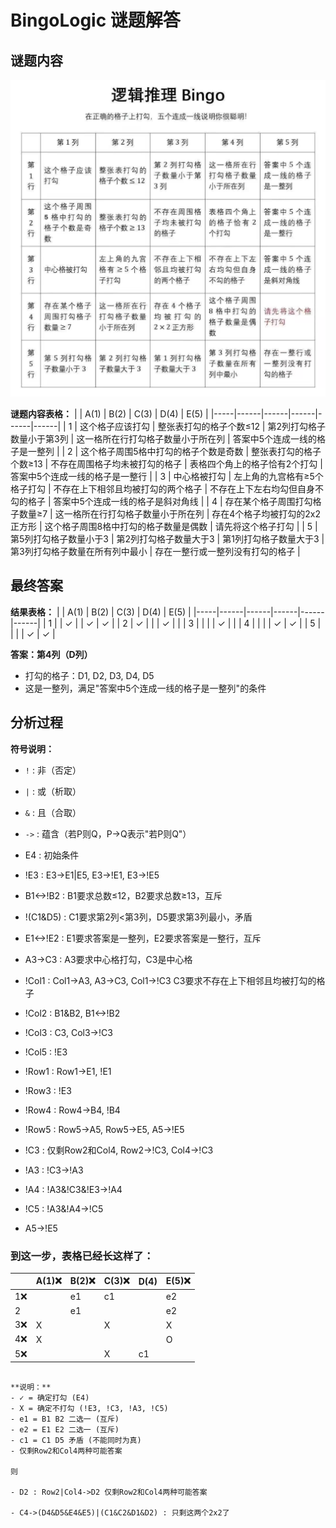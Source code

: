 # BingoLogic 谜题解答

## 谜题内容

![逻辑推理 Bingo 谜题](puzzle.jpg)

**谜题内容表格：**
|     | A(1) | B(2) | C(3) | D(4) | E(5) |
|-----|------|------|------|------|------|
| 1   | 这个格子应该打勾 | 整张表打勾的格子个数≤12 | 第2列打勾格子数量小于第3列 | 这一格所在行打勾格子数量小于所在列 | 答案中5个连成一线的格子是一整列 |
| 2   | 这个格子周围5格中打勾的格子个数是奇数 | 整张表打勾的格子个数≥13 | 不存在周围格子均未被打勾的格子 | 表格四个角上的格子恰有2个打勾 | 答案中5个连成一线的格子是一整行 |
| 3   | 中心格被打勾 | 左上角的九宫格有≥5个格子打勾 | 不存在上下相邻且均被打勾的两个格子 | 不存在上下左右均勾但自身不勾的格子 | 答案中5个连成一线的格子是斜对角线 |
| 4   | 存在某个格子周围打勾格子数量≥7 | 这一格所在行打勾格子数量小于所在列 | 存在4个格子均被打勾的2x2正方形 | 这个格子周围8格中打勾的格子数量是偶数 | 请先将这个格子打勾 |
| 5   | 第5列打勾格子数量小于3 | 第2列打勾格子数量大于3 | 第1列打勾格子数量大于3 | 第3列打勾格子数量在所有列中最小 | 存在一整行或一整列没有打勾的格子 |

## 最终答案

**结果表格：**
|     | A(1) | B(2) | C(3) | D(4) | E(5) |
|-----|------|------|------|------|------|
| 1   |      |  ✓   |      |  ✓   |  ✓   |
| 2   |  ✓   |      |      |  ✓   |      |
| 3   |      |      |      |  ✓   |      |
| 4   |      |      |      |  ✓   |  ✓   |
| 5   |      |      |      |  ✓   |  ✓   |

**答案：第4列（D列）**
- 打勾的格子：D1, D2, D3, D4, D5
- 这是一整列，满足"答案中5个连成一线的格子是一整列"的条件

## 分析过程

**符号说明：**
- `!` : 非（否定）
- `|` : 或（析取）
- `&` : 且（合取）
- `->` : 蕴含（若P则Q，P->Q表示"若P则Q"）

- E4 : 初始条件
- !E3 : E3->E1|E5, E3->!E1, E3->!E5
- B1<->!B2 : B1要求总数≤12，B2要求总数≥13，互斥
- !(C1&D5) : C1要求第2列<第3列，D5要求第3列最小，矛盾
- E1<->!E2 : E1要求答案是一整列，E2要求答案是一整行，互斥
- A3->C3 : A3要求中心格打勾，C3是中心格
- !Col1 : Col1->A3, A3->C3, Col1->!C3 C3要求不存在上下相邻且均被打勾的格子
- !Col2 : B1&B2, B1<->!B2
- !Col3 : C3, Col3->!C3
- !Col5 : !E3
- !Row1 : Row1->E1, !E1
- !Row3 : !E3
- !Row4 : Row4->B4, !B4
- !Row5 : Row5->A5, Row5->E5, A5->!E5
- !C3 : 仅剩Row2和Col4, Row2->!C3, Col4->!C3
- !A3 : !C3->!A3
- !A4 : !A3&!C3&!E3->!A4
- !C5 : !A3&!A4->!C5
- A5->!E5

### 到这一步，表格已经长这样了：

|     | A(1)❌ | B(2)❌ | C(3)❌ | D(4) | E(5)❌ |
|-----|--------|--------|--------|------|--------|
| 1❌ |        |  e1    |  c1    |      | e2     |
| 2   |        |  e1    |        |      | e2     |
| 3❌ |   X    |        | X      |      | X      |
| 4❌ |   X    |        |        |      | O      |
| 5❌ |        |        | X      | c1   |        |
```

**说明：**
- ✓ = 确定打勾 (E4)
- X = 确定不打勾 (!E3, !C3, !A3, !C5)
- e1 = B1 B2 二选一 (互斥)
- e2 = E1 E2 二选一 (互斥)  
- c1 = C1 D5 矛盾 (不能同时为真)
- 仅剩Row2和Col4两种可能答案

则

- D2 : Row2|Col4->D2 仅剩Row2和Col4两种可能答案

- C4->(D4&D5&E4&E5)|(C1&C2&D1&D2) : 只剩这两个2x2了
